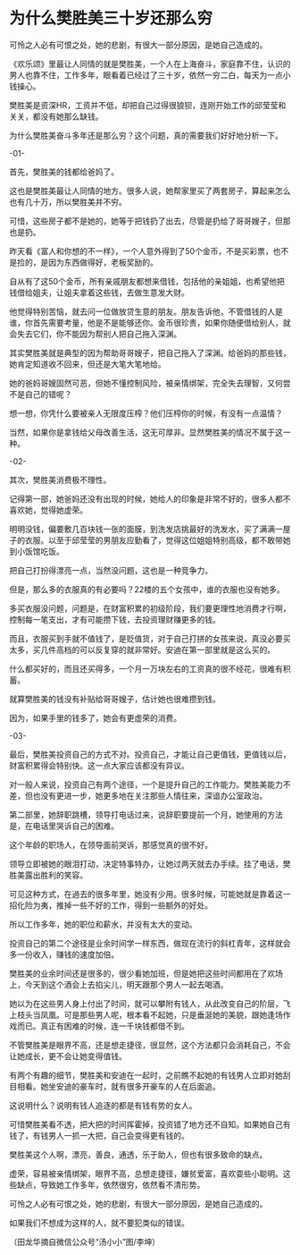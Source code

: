 # 为什么樊胜美三十岁还那么穷

可怜之人必有可恨之处，她的悲剧，有很大一部分原因，是她自己造成的。 

《欢乐颂》里最让人同情的就是樊胜美，一个人在上海奋斗，家庭靠不住，认识的男人也靠不住，工作多年，眼看着已经过了三十岁，依然一穷二白，每天为一点小钱操心。 

樊胜美是资深HR，工资并不低，却把自己过得很狼狈，连刚开始工作的邱莹莹和关关，都没有她那么缺钱。 

为什么樊胜美奋斗多年还是那么穷？这个问题，真的需要我们好好地分析一下。 

-01- 

首先，樊胜美的钱都给爸妈了。 

这也是樊胜美最让人同情的地方。很多人说，她帮家里买了两套房子，算起来怎么也有几十万，所以樊胜美并不穷。 

可惜，这些房子都不是她的，她等于把钱扔了出去，尽管是扔给了哥哥嫂子，但那也是扔。 

昨天看《富人和你想的不一样》，一个人意外得到了50个金币，不是买彩票，也不是捡的，是因为东西做得好，老板奖励的。 

自从有了这50个金币，所有亲戚朋友都想来借钱，包括他的亲姐姐，也希望他把钱借给姐夫，让姐夫拿着这些钱，去做生意发大财。 

他觉得特别苦恼，就去问一位做放贷生意的朋友。朋友告诉他，不管借钱的人是谁，你首先需要考量，他是不是能够还你。金币很珍贵，如果你随便借给别人，就会失去它们，你不能因为帮别人把自己拖入深渊。 

其实樊胜美就是典型的因为帮助哥哥嫂子，把自己拖入了深渊。给爸妈的那些钱，她肯定知道收不回来，但还是大笔大笔地给。 

她的爸妈哥嫂固然可恶，但她不懂控制风险，被亲情绑架，完全失去理智，又何尝不是自己的错呢？ 

想一想，你凭什么要被亲人无限度压榨？他们压榨你的时候，有没有一点温情？ 

当然，如果你是拿钱给父母改善生活，这无可厚非。显然樊胜美的情况不属于这一种。 

-02- 

其次，樊胜美消费极不理性。 

记得第一部，她爸妈还没有出现的时候，她给人的印象是非常不好的，很多人都不喜欢她，觉得她虚荣。 

明明没钱，偏要敷几百块钱一张的面膜，到洗发店挑最好的洗发水，买了满满一屋子的衣服。以至于邱莹莹的男朋友应勤看了，觉得这位姐姐特别高级，都不敢带她到小饭馆吃饭。 

把自己打扮得漂亮一点，当然没问题，这也是一种竞争力。 

但是，那么多的衣服真的有必要吗？22楼的五个女孩中，谁的衣服也没有她多。 

多买衣服没问题，问题是，在财富积累的初级阶段，我们要更理性地消费才行啊，控制每一笔支出，才有可能攒下钱，去投资理财赚更多的钱。 

而且，衣服买到手就不值钱了，是贬值货，对于自己打拼的女孩来说，真没必要买太多，买几件高档的可以反复穿的就非常好。安迪在第一部里就是这么买的。 

什么都买好的，而且还买得多，一个月一万块左右的工资真的很不经花，很难有积蓄。 

就算樊胜美的钱没有补贴给哥哥嫂子，估计她也很难攒到钱。 

因为，如果手里的钱多了，她会有更虚荣的消费。 

-03- 

最后，樊胜美投资自己的方式不对。投资自己，才能让自己更值钱，更值钱以后，财富积累得会特别快。这一点大家应该都没有异议。 

对一般人来说，投资自己有两个途径，一个是提升自己的工作能力。樊胜美能力不差，但也没有更进一步，她更多地在关注那些人情往来，深谙办公室政治。 

第二部里，她辞职跳槽，领导打电话过来，说辞职要提前一个月，她使用的方法是，在电话里哭诉自己的困难。 

这个年龄的职场人，在领导面前哭诉，那感觉真的很不好。 

领导立即被她的眼泪打动，决定特事特办，让她过两天就去办手续。挂了电话，樊胜美露出胜利的笑容。 

可见这种方式，在過去的很多年里，她没有少用。很多时候，可能她就是靠着这一招化险为夷，推掉一些不好的工作，得到一些额外的好处。 

所以工作多年，她的职位和薪水，并没有太大的变动。 

投资自己的第二个途径是业余时间学一样东西，做现在流行的斜杠青年，这样就会多一份收入，赚钱的速度加倍。 

樊胜美的业余时间还是很多的，很少看她加班，但是她把这些时间都用在了欢场上，今天到这个酒会上去掐尖儿，明天跟那个男人一起去喝酒。 

她以为在这些男人身上付出了时间，就可以攀附有钱人，从此改变自己的阶层，飞上枝头当凤凰。可是那些男人呢，根本看不起她，只是垂涎她的美貌，跟她逢场作戏而已。真正有困难的时候，连一千块钱都借不到。 

不管樊胜美是眼界不高，还是想走捷径，很显然，这个方法都只会消耗自己，不会让她成长，更不会让她变得值钱。 

有两个有趣的细节，樊胜美和安迪在一起时，之前瞧不起她的有钱男人立即对她刮目相看。她坐安迪的豪车时，就有很多开豪车的人在后面追。 

这说明什么？说明有钱人追逐的都是有钱有势的女人。 

可惜樊胜美看不透，把大把的时间挥霍掉，投资错了地方还不自知。如果她自己有钱了，有钱男人一抓一大把，自己会变得更有钱的。 

樊胜美这个人啊，漂亮，善良，通透，乐于助人，但也有很多致命的缺点。 

虚荣，容易被亲情绑架，眼界不高，总想走捷径，嫌贫爱富，喜欢耍些小聪明。这些缺点，导致她工作多年，依然很穷，依然看不清形势。 

可怜之人必有可恨之处，她的悲剧，有很大一部分原因，是她自己造成的。 

如果我们不想成为这样的人，就不要犯类似的错误。 

（田龙华摘自微信公众号“汤小小”图/李坤）